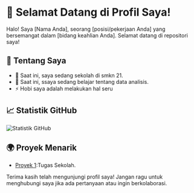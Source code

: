 # 👋 Selamat Datang di Profil Saya!

Halo! Saya [Nama Anda], seorang [posisi/pekerjaan Anda] yang bersemangat dalam [bidang keahlian Anda]. Selamat datang di repositori saya!

## 🔧 Tentang Saya

- 🔭 Saat ini, saya sedang sekolah di smkn 21.
- 🌱 Saat ini, ssaya sedang belajar tentang data analisis.
- ⚡ Hobi saya adalah melakukan hal seru

## 📈 Statistik GitHub

![Statistik GitHub](https://github-readme-stats.vercel.app/api?username=USERNAME&show_icons=true&theme=radical)

## 🌍 Proyek Menarik

- [Proyek 1](https://github.com/fandh1/online-shop):Tugas Sekolah.

Terima kasih telah mengunjungi profil saya! Jangan ragu untuk menghubungi saya jika ada pertanyaan atau ingin berkolaborasi.
